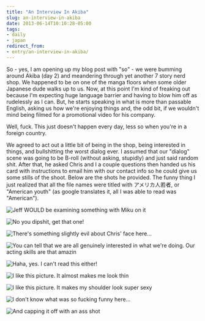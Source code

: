 ```yaml
---
title: "An Interview In Akiba"
slug: an-interview-in-akiba
date: 2013-06-14T10:10:28-05:00
tags:
- daily
- japan
redirect_from:
- entry/an-interview-in-akiba/
---
```

So - yes, I am opening up my blog post with "so" - we were bumming around Akiba (day 2) and meandering through yet another 7 story nerd shop. We happened to be on one of the manga floors when some older Japanese dude walks up to us. Now, at this point I'm kind of freaking out because I'm expecting huge language barrier and having to blow him off as rudelessly as I can. But, he starts speaking in what is more than passable English, asking us how we're enjoying things and, the odd bit, if we wouldn't mind being filmed for a promotional video for his company.

Well, fuck. This just doesn't happen every day, less so when you're in a foreign country.

We agreed to act out a little bit of being in the shop, being interested in things, and bullshitting the worst dialog ever. I assumed that our "dialog" scene was going to be B-roll (without asking, stupidly) and just said random shit. After that, he asked Chris and I a couple questions then handed us his card with instructions to email him with our contact info so he could give us some stills of the shoot. Below are the shots he provided. The funny thing I just realized that all the file names were titled with アメリカ人若者, or "American youth" (as google translates it, all I was able to read was "American").

![](http://i.imgur.com/0a6vsge.jpg "Jeff WOULD be examining something with Miku on it")

![](http://i.imgur.com/SlRGuLf.jpg "No you dipshit, get that one!")

![](http://i.imgur.com/RnwOpyB.jpg "There's something slightly evil about Chris' face here...")

![](http://i.imgur.com/6D2Q5Sh.jpg "You can tell that we are all genuinely interested in what we're doing. Our acting skills are that amazin")

![](http://i.imgur.com/bDxB4Sx.jpg "Haha, yes. I can't read this either!")

![](http://i.imgur.com/h59cDXs.jpg "I like this picture. It almost makes me look thin")

![](http://i.imgur.com/uedRoDo.jpg "I like this picture. It makes my shoulder look super sexy")

![](http://i.imgur.com/KwygXAo.jpg "I don't know what was so fucking funny here...")

![](http://i.imgur.com/u9c5wj0.jpg "And capping it off with an ass shot")
